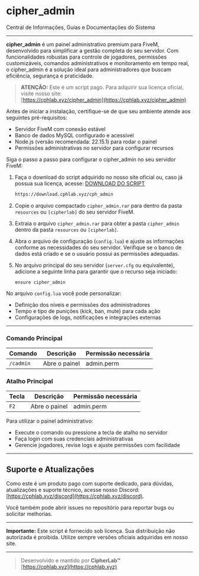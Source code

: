 # cipher_admin

Central de Informações, Guias e Documentações do Sistema

---

**cipher_admin** é um painel administrativo premium para FiveM, desenvolvido para simplificar a gestão completa do seu servidor. Com funcionalidades robustas para controle de jogadores, permissões customizáveis, comandos administrativos e monitoramento em tempo real, o cipher_admin é a solução ideal para administradores que buscam eficiência, segurança e praticidade.

> **ATENÇÃO:** Este é um script pago. Para adquirir sua licença oficial, visite nosso site:  
> [https://cphlab.xyz/cipher_admin](https://cphlab.xyz/cipher_admin)

Antes de iniciar a instalação, certifique-se de que seu ambiente atende aos seguintes pré-requisitos:

- Servidor FiveM com conexão estável  
- Banco de dados MySQL configurado e acessível  
- Node.js (versão recomendada: 22.15.1) para rodar o painel  
- Permissões administrativas no servidor para configurar recursos  

Siga o passo a passo para configurar o cipher_admin no seu servidor FiveM:

1. Faça o download do script adquirido no nosso site oficial ou, caso já possua sua licença, acesse: [DOWNLOAD DO SCRIPT](https://download.cphlab.xyz/cph_admin)

    ```bash
    https://download.cphlab.xyz/cph_admin
    ```

2. Copie o arquivo compactado `cipher_admin.rar` para dentro da pasta `resources` ou `[cipherlab]` do seu servidor FiveM.

3. Extraia o arquivo `cipher_admin.rar` para obter a pasta `cipher_admin` dentro da pasta `resources` ou `[cipherlab]`.

4. Abra o arquivo de configuração (`config.lua`) e ajuste as informações conforme as necessidades do seu servidor. Verifique se o banco de dados está criado e se o usuário possui as permissões adequadas.

5. No arquivo principal do seu servidor (`server.cfg` ou equivalente), adicione a seguinte linha para garantir que o recurso seja iniciado:

    ```
    ensure cipher_admin
    ```

No arquivo `config.lua` você pode personalizar:

- Definição dos níveis e permissões dos administradores  
- Tempo e tipo de punições (kick, ban, mute) para cada ação  
- Configurações de logs, notificações e integrações externas  

---

### Comando Principal

| Comando | Descrição | Permissão necessária |
|------------|----------------------|---------------------|
| `/cadmin`  | Abre o painel        | admin.perm          |

### Atalho Principal

| Tecla | Descrição | Permissão necessária |
|-------|-----------------|---------------------|
| `F2`  | Abre o painel   | admin.perm          |

Para utilizar o painel administrativo:

- Execute o comando ou pressione a tecla de atalho no servidor  
- Faça login com suas credenciais administrativas  
- Gerencie jogadores, revise logs e ajuste permissões com facilidade  

---

## Suporte e Atualizações

Como este é um produto pago com suporte dedicado, para dúvidas, atualizações e suporte técnico, acesse nosso Discord:  
[https://cphlab.xyz/discord](https://cphlab.xyz/discord).

Você também pode abrir issues no repositório para reportar bugs ou solicitar melhorias.

---

**Importante:** Este script é fornecido sob licença. Sua distribuição não autorizada é proibida. Utilize sempre versões oficiais adquiridas em nosso site.

---

> Desenvolvido e mantido por **CipherLab™**  
> [https://cphlab.xyz](https://cphlab.xyz)
